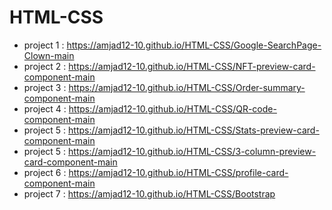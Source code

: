 # HTML-CSS
- project 1 : https://amjad12-10.github.io/HTML-CSS/Google-SearchPage-Clown-main
- project 2 : https://amjad12-10.github.io/HTML-CSS/NFT-preview-card-component-main
- project 3 : https://amjad12-10.github.io/HTML-CSS/Order-summary-component-main
- project 4 : https://amjad12-10.github.io/HTML-CSS/QR-code-component-main
- project 5 : https://amjad12-10.github.io/HTML-CSS/Stats-preview-card-component-main 
- project 5 : https://amjad12-10.github.io/HTML-CSS/3-column-preview-card-component-main
- project 6 : https://amjad12-10.github.io/HTML-CSS/profile-card-component-main
- project 7 : https://amjad12-10.github.io/HTML-CSS/Bootstrap
